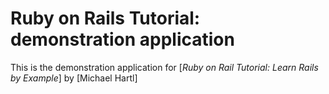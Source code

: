 # Ruby on Rails Tutorial: demonstration application

This is the demonstration application for [*Ruby on Rail Tutorial: Learn Rails by Example*] by [Michael Hartl]